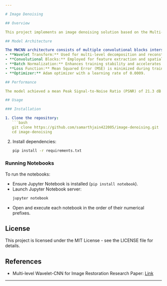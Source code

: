 ```yaml
---

# Image Denoising

## Overview

This project implements an image denoising solution based on the Multi-level Wavelet Convolutional Neural Network (MWCNN) architecture. MWCNN combines wavelet transforms with convolutional neural networks to effectively remove noise from images while preserving important details.

## Model Architecture

The MWCNN architecture consists of multiple convolutional blocks interspersed with wavelet downsampling and upsampling layers. Key features include:
- **Wavelet Transform:** Used for multi-level decomposition and reconstruction of image details.
- **Convolutional Blocks:** Employed for feature extraction and spatial information processing.
- **Batch Normalization:** Enhances training stability and accelerates convergence.
- **Loss Function:** Mean Squared Error (MSE) is minimized during training.
- **Optimizer:** Adam optimizer with a learning rate of 0.0009.

## Performance

The model achieved a mean Peak Signal-to-Noise Ratio (PSNR) of 21.3 dB on the test dataset, indicating high image quality restoration.

## Usage

### Installation

1. Clone the repository:
   ```bash
   git clone https://github.com/samarthjain422005/image-denoising.git
   cd image-denoising
   ```

2. Install dependencies:
   ```bash
   pip install -r requirements.txt
   ```

### Running Notebooks

To run the notebooks:
- Ensure Jupyter Notebook is installed (`pip install notebook`).
- Launch Jupyter Notebook server:
  ```bash
  jupyter notebook
  ```
- Open and execute each notebook in the order of their numerical prefixes.

## License

This project is licensed under the MIT License - see the LICENSE file for details.

## References

- Multi-level Wavelet-CNN for Image Restoration Research Paper: [Link](https://arxiv.org/abs/1805.07071)

---
```

